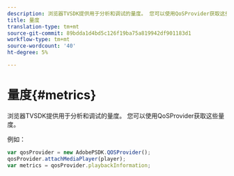 ```yaml
---
description: 浏览器TVSDK提供用于分析和调试的量度。 您可以使用QoSProvider获取这些量度。
title: 量度
translation-type: tm+mt
source-git-commit: 89bdda1d4bd5c126f19ba75a819942df901183d1
workflow-type: tm+mt
source-wordcount: '40'
ht-degree: 5%

---
```



# 量度{#metrics}

浏览器TVSDK提供用于分析和调试的量度。 您可以使用QoSProvider获取这些量度。

例如：

```js
var qosProvider = new AdobePSDK.QOSProvider(); 
qosProvider.attachMediaPlayer(player); 
var metrics = qosProvider.playbackInformation;
```


